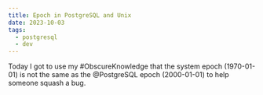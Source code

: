 ```yaml
---
title: Epoch in PostgreSQL and Unix
date: 2023-10-03
tags:
  - postgresql
  - dev
---
```


Today I got to use my #ObscureKnowledge that the system epoch (1970-01-01) is
not the same as the @PostgreSQL epoch (2000-01-01) to help someone squash a bug.
